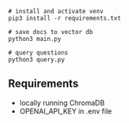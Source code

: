 ```
# install and activate venv
pip3 install -r requirements.txt

# save docs to vector db
python3 main.py

# query questions
python3 query.py
```

## Requirements

- locally running ChromaDB
- OPENAI_API_KEY in .env file
